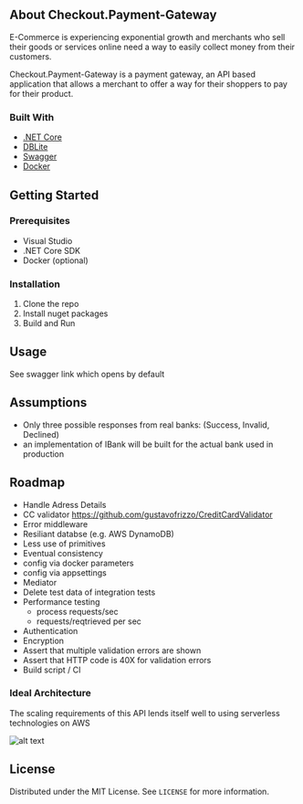 <!-- ABOUT THE PROJECT -->
## About Checkout.Payment-Gateway

E-Commerce is experiencing exponential growth and merchants who sell their goods or services online need a way to easily collect money from their customers.

Checkout.Payment-Gateway is a payment gateway, an API based application that allows a merchant to offer a way for their shoppers to pay for their product.

### Built With

* [.NET Core](https://google.com)
* [DBLite](https://google.com)
* [Swagger](https://google.com)
* [Docker](https://google.com)


<!-- GETTING STARTED -->
## Getting Started

### Prerequisites

* Visual Studio
* .NET Core SDK
* Docker (optional)

### Installation

1. Clone the repo
2. Install nuget packages
3. Build and Run

## Usage

See swagger link which opens by default

## Assumptions

- Only three possible responses from real banks: (Success, Invalid, Declined)
- an implementation of IBank will be built for the actual bank used in production

## Roadmap

* Handle Adress Details
* CC validator https://github.com/gustavofrizzo/CreditCardValidator
* Error middleware 
* Resiliant databse (e.g. AWS DynamoDB)
* Less use of primitives
* Eventual consistency 
* config via docker parameters
* config via appsettings
* Mediator
* Delete test data of integration tests
* Performance testing
  * process requests/sec
  * requests/reqtrieved per sec
* Authentication 
* Encryption
* Assert that multiple validation errors are shown 
* Assert that HTTP code is 40X for validation errors 
* Build script / CI

### Ideal Architecture

The scaling requirements of this API lends itself well to using serverless technologies on AWS

![alt text](https://miro.medium.com/max/1220/1*VfuuRdNeVHEFnl8sdctpjg.png)

## License

Distributed under the MIT License. See `LICENSE` for more information.

